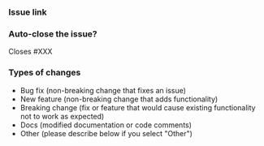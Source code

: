 <!-- Please fill out this template when opening a new PR. Thanks! -->

### Issue link

<!--- Is there an open issue for this PR? If so, please link to it.--->

### Auto-close the issue?

<!---
If this PR should close the associated issue when it's merged, please change XXX below to the issue number.
Otherwise, you can remove this section.
--->

Closes #XXX

### Types of changes

<!--- What type(s) of change(s) does your code introduce? Please delete any that don't apply: -->

- Bug fix (non-breaking change that fixes an issue)
- New feature (non-breaking change that adds functionality)
- Breaking change (fix or feature that would cause existing functionality not to work as expected)
- Docs (modified documentation or code comments)
- Other (please describe below if you select "Other")
